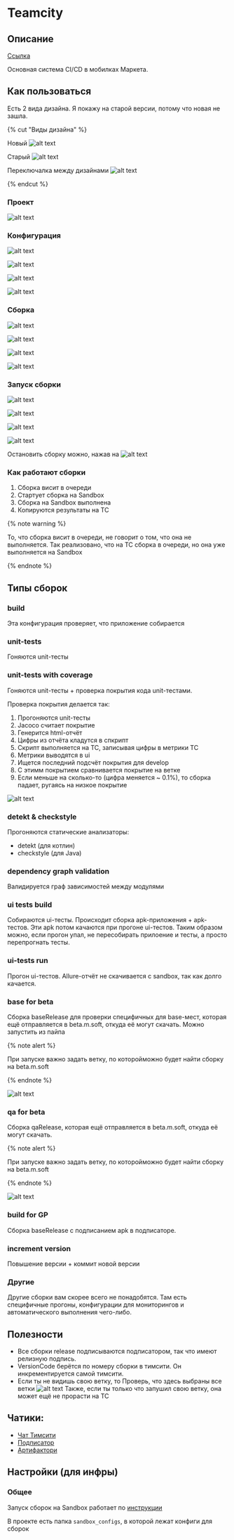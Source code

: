 # Teamcity

## Описание

[Ссылка](https://teamcity.yandex-team.ru/project.html?projectId=Mobile_BlueMarketAndroid&branch_Mobile_BlueMarketAndroid=__all_branches__)

Основная система CI/CD в мобилках Маркета.

## Как пользоваться

Есть 2 вида дизайна. Я покажу на старой версии, потому что новая не зашла.

{% cut "Виды дизайна" %}

Новый
![alt text](https://jing.yandex-team.ru/files/apopsuenko/2021-10-25T11:21:59Z.58b5a64.png)

Старый
![alt text](https://jing.yandex-team.ru/files/apopsuenko/2021-10-25T11:23:01Z.765e799.png)

Переключалка между дизайнами
![alt text](https://jing.yandex-team.ru/files/apopsuenko/2021-10-25T11:24:31Z.48d7b75.png)

{% endcut %}

### Проект
![alt text](https://jing.yandex-team.ru/files/apopsuenko/2021-10-19T15:07:32Z.da83c76.png)

### Конфигурация
![alt text](https://jing.yandex-team.ru/files/apopsuenko/2021-10-22T09:18:48Z.ba541c2.png)

![alt text](https://jing.yandex-team.ru/files/apopsuenko/2021-10-25T10:24:33Z.62d9bcb.png)

![alt text](https://jing.yandex-team.ru/files/apopsuenko/2021-10-25T10:26:15Z.98da37d.png)

![alt text](https://jing.yandex-team.ru/files/apopsuenko/2021-10-25T10:32:51Z.83fb0c6.png)

### Сборка

![alt text](https://jing.yandex-team.ru/files/apopsuenko/2021-10-25T11:43:53Z.b95f4d8.png)

![alt text](https://jing.yandex-team.ru/files/apopsuenko/2021-10-25T11:45:48Z.1c44dbf.png)

![alt text](https://jing.yandex-team.ru/files/apopsuenko/2021-10-25T11:46:41Z.50b55ec.png)

![alt text](https://jing.yandex-team.ru/files/apopsuenko/2021-10-25T11:54:14Z.34c8c83.png)


### Запуск сборки

![alt text](https://jing.yandex-team.ru/files/apopsuenko/2021-10-25T10:34:54Z.be6c708.png)

![alt text](https://jing.yandex-team.ru/files/apopsuenko/2021-10-25T10:37:18Z.226147a.png)

![alt text](https://jing.yandex-team.ru/files/apopsuenko/2021-10-25T10:38:25Z.d3d0178.png)

![alt text](https://jing.yandex-team.ru/files/apopsuenko/2021-10-25T10:39:25Z.23b69e4.png)

Остановить сборку можно, нажав на
![alt text](https://jing.yandex-team.ru/files/apopsuenko/Data.a7fb40f.png)

### Как работают сборки

1. Сборка висит в очереди
2. Стартует сборка на Sandbox
3. Сборка на Sandbox выполнена
4. Копируются результаты на TC

{% note warning %}

То, что сборка висит в очереди, не говорит о том, что она не выполняется.
Так реализовано, что на TC сборка в очереди, но она уже выполняется на Sandbox

{% endnote %}

## Типы сборок

### build

Эта конфигурация проверяет, что приложение собирается

### unit-tests

Гоняются unit-тесты

### unit-tests with coverage

Гоняются unit-тесты + проверка покрытия кода unit-тестами.

Проверка покрытия делается так:
1. Прогоняются unit-тесты
2. Jacoco считает покрытие
3. Генерится html-отчёт
4. Цифры из отчёта кладутся в спкрипт
5. Скрипт выполняется на TC, записывая цифры в метрики TC
6. Метрики выводятся в ui
7. Ищется последний подсчёт покрытия для develop
8. С этимм покрытием сравнивается покрытие на ветке
9. Если меньше на сколько-то (цифра меняется ~ 0.1%), то сборка падает, ругаясь на низкое покрытие

![alt text](https://jing.yandex-team.ru/files/apopsuenko/2021-10-25T10:51:05Z.e512113.png)

### detekt & checkstyle

Прогоняются статические анализаторы:
- detekt (для котлин)
- checkstyle (для Java)

### dependency graph validation

Валидируется граф зависимостей между модулями

### ui tests build

Собираются ui-тесты.
Происходит сборка apk-приложения + apk-тестов.
Эти apk потом качаются при прогоне ui-тестов.
Таким образом можно, если прогон упал, не пересобирать прилоение и тесты, а просто перепрогнать тесты.

### ui-tests run

Прогон ui-тестов.
Allure-отчёт не скачивается с sandbox, так как долго качается.

### base for beta

Сборка baseRelease для проверки специфичных для base-мест, которая ещё отправляется в beta.m.soft, откуда её могут скачать.
Можно запустить из пайпа

{% note alert %}

При запуске важно задать ветку, по которойможно будет найти сборку на beta.m.soft

{% endnote %}

![alt text](https://jing.yandex-team.ru/files/apopsuenko/2021-10-25T11:07:52Z.8e6e7d2.png)

### qa for beta

Сборка qaRelease, которая ещё отправляется в beta.m.soft, откуда её могут скачать.

{% note alert %}

При запуске важно задать ветку, по которойможно будет найти сборку на beta.m.soft

{% endnote %}

![alt text](https://jing.yandex-team.ru/files/apopsuenko/2021-10-25T11:07:52Z.8e6e7d2.png)

### build for GP

Сборка baseRelease с подписанием apk в подписаторе.

### increment version

Повышение версии + коммит новой версии

### Другие

Другие сборки вам скорее всего не понадобятся.
Там есть специфичные прогоны, конфигурации для мониторингов и автоматического выполнения чего-либо.

## Полезности

- Все сборки release подписываются подписатором, так что имеют релизную подпись.
- VersionCode берётся по номеру сборки в тимсити. Он инкрементируется самой тимсити.
- Если ты не видишь свою ветку, то
Проверь, что здесь выбраны все ветки
![alt text](https://jing.yandex-team.ru/files/apopsuenko/Data.c8cf657.png)
Также, если ты только что запушил свою ветку, она может ещё не прорасти на ТС

## Чатики:
- [Чат Тимсити](https://t.me/joinchat/AAAAAECtIetSv3Z_sqhQrQ)
- [Подписатор](https://t.me/joinchat/AFCw71JqrZCGy0MqPxqbYQ)
- [Артифактори](https://t.me/joinchat/AAAAAAyctlTNpipQKwdlFA)

## Настройки (для инфры)

### Общее

Запуск сборок на Sandbox работает по [инструкции](https://docs.yandex-team.ru/teamcity-sandbox-runner/)

В проекте есть папка `sandbox_configs`, в которой лежат конфиги для сборок
